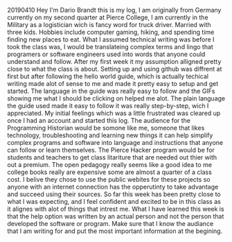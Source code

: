 20190410
Hey I'm Dario Brandt this is my log, I am originally from Germany currently on my second quarter at Pierce College, I am currently in the Military as a logistician wich is fancy word for truck driver. Married with three kids. Hobbies include computer gaming, hiking, and spending time finding new places to eat.
What I assumed technical writing was before I took the class was, I would be translateing complex terms and lingo that programers or software engineers used into words that anyone could understand and follow. After my first week it my assumption alligned pretty close to what the class is about.
Setting up and using github was diffrent at first but after following the hello world guide, which is actually techical writing made alot of sense to me and made it pretty easy to setup and get started. The language in the guide was really easy to follow and the GIFs showing me what I should be clicking on helped me alot. The plain language the guide used made it easy to follow it was really step-by-step, wich I appreciated. My initial feelings which was a little frustrated was cleared up once I had an account and started this log.
The audience for the Programming Historian would be somone like me, someone that likes technology, troubleshooting and learning new things it can help simplify complex programs and software into language and instructions that anyone can follow or learn themselves. The Pierce Hacker program would be for students and teachers to get class litariture that are needed out thier with out a premium. The open pedagogy really seems like a good idea to me college books really are expensive some are almost a quarter of a class cost. I belive they chose to use the public webites for these projects so anyone with an internet connection has the opperutinty to take advantage and succeed using their sources.
So far this week has been pretty close to what I was expecting, and I feel confident and excited to be in this class as it alignes with alot of things that intrest me. What I have learned this week is that the help option was written by an actual person and not the person that developed the software or program. Make sure that I know the audiance that I am writing for and put the most important information at the begining.
